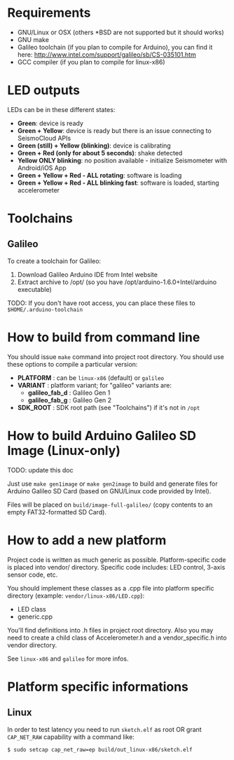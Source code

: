 # Requirements

* GNU/Linux or OSX (others \*BSD are not supported but it should works)
* GNU make
* Galileo toolchain (if you plan to compile for Arduino), you can find it here: http://www.intel.com/support/galileo/sb/CS-035101.htm
* GCC compiler (if you plan to compile for linux-x86)

# LED outputs

LEDs can be in these different states:

* **Green**: device is ready
* **Green + Yellow**: device is ready but there is an issue connecting to SeismoCloud APIs
* **Green (still) + Yellow (blinking)**: device is calibrating
* **Green + Red (only for about 5 seconds)**: shake detected
* **Yellow ONLY blinking**: no position available - initialize Seismometer with Android/iOS App
* **Green + Yellow + Red - ALL rotating**: software is loading
* **Green + Yellow + Red - ALL blinking fast**: software is loaded, starting accelerometer

# Toolchains
## Galileo

To create a toolchain for Galileo:

1. Download Galileo Arduino IDE from Intel website
2. Extract archive to /opt/ (so you have /opt/arduino-1.6.0+Intel/arduino executable)

TODO: If you don't have root access, you can place these files to `$HOME/.arduino-toolchain`

# How to build from command line

You should issue `make` command into project root directory. You should use these options to compile a particular version:

* **PLATFORM** : can be `linux-x86` (default) or `galileo`
* **VARIANT** : platform variant; for "galileo" variants are:
	* **galileo_fab_d** : Galileo Gen 1
	* **galileo_fab_g** : Galileo Gen 2
* **SDK_ROOT** : SDK root path (see "Toolchains") if it's not in `/opt`

# How to build Arduino Galileo SD Image (Linux-only)

TODO: update this doc

Just use `make gen1image` or `make gen2image` to build and generate files for Arduino Galileo SD Card (based on GNU/Linux
code provided by Intel).

Files will be placed on `build/image-full-galileo/` (copy contents to an empty FAT32-formatted SD Card).

# How to add a new platform

Project code is written as much generic as possible. Platform-specific code is placed into vendor/ directory.
Specific code includes: LED control, 3-axis sensor code, etc.

You should implement these classes as a .cpp file into platform specific directory (example: `vendor/linux-x86/LED.cpp`):
* LED class
* generic.cpp

You'll find definitions into .h files in project root directory.
Also you may need to create a child class of Accelerometer.h and a vendor_specific.h into vendor directory.

See `linux-x86` and `galileo` for more infos.

# Platform specific informations

## Linux

In order to test latency you need to run `sketch.elf` as root OR grant `CAP_NET_RAW` capability with a command like:

    $ sudo setcap cap_net_raw=ep build/out_linux-x86/sketch.elf